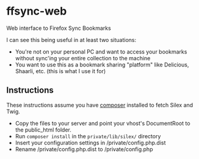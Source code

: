 ffsync-web
==========

Web interface to Firefox Sync Bookmarks

I can see this being useful in at least two situations:
* You're not on your personal PC and want to access your bookmarks without sync'ing your entire collection to the machine
* You want to use this as a bookmark sharing "platform" like Delicious, Shaarli, etc. (this is what I use it for)

## Instructions

These instructions assume you have [composer](http://getcomposer.org/) installed to fetch Silex and Twig.

* Copy the files to your server and point your vhost's DocumentRoot to the public_html folder.
* Run `composer install` in the `private/lib/silex/` directory
* Insert your configuration settings in /private/config.php.dist
* Rename /private/config.php.dist to /private/config.php

